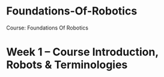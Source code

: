 # Foundations-Of-Robotics
Course: Foundations Of Robotics

# Week 1 – Course Introduction, Robots & Terminologies

